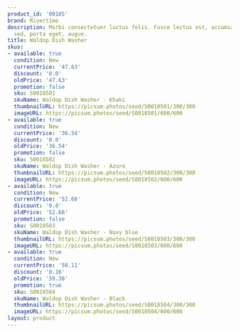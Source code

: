 ```yaml
---
product_id: '00185'
brand: Rivertime
description: Morbi consectetuer luctus felis. Fusce lectus est, accumsan ac, bibendum
  sed, porta eget, augue.
title: Waldop Dish Washer
skus:
- available: true
  condition: New
  currentPrice: '47.63'
  discount: '0.0'
  oldPrice: '47.63'
  promotion: false
  sku: S0018501
  skuName: Waldop Dish Washer - Khaki
  thumbnailURL: https://picsum.photos/seed/S0018501/300/300
  imageURL: https://picsum.photos/seed/S0018501/600/600
- available: true
  condition: New
  currentPrice: '36.54'
  discount: '0.0'
  oldPrice: '36.54'
  promotion: false
  sku: S0018502
  skuName: Waldop Dish Washer - Azure
  thumbnailURL: https://picsum.photos/seed/S0018502/300/300
  imageURL: https://picsum.photos/seed/S0018502/600/600
- available: true
  condition: New
  currentPrice: '52.68'
  discount: '0.0'
  oldPrice: '52.68'
  promotion: false
  sku: S0018503
  skuName: Waldop Dish Washer - Navy blue
  thumbnailURL: https://picsum.photos/seed/S0018503/300/300
  imageURL: https://picsum.photos/seed/S0018503/600/600
- available: true
  condition: New
  currentPrice: '50.11'
  discount: '0.16'
  oldPrice: '59.38'
  promotion: true
  sku: S0018504
  skuName: Waldop Dish Washer - Black
  thumbnailURL: https://picsum.photos/seed/S0018504/300/300
  imageURL: https://picsum.photos/seed/S0018504/600/600
layout: product
---
```

